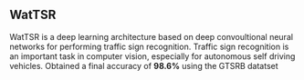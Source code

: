 ## WatTSR

WatTSR is a deep learning architecture based on deep convoultional neural networks for performing traffic sign recognition. Traffic sign recognition is an important task in computer vision, especially for autonomous self driving vehicles. Obtained a final accuracy of **98.6%** using the GTSRB datatset 
